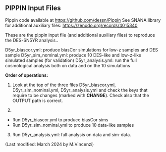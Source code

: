 ## PIPPIN Input Files 
Pippin code available at https://github.com/dessn/Pippin
See SNANA library for additional auxiliary files: https://zenodo.org/records/4015340

These are the pippin input file (and additional auxiliary files) to reproduce the DES-SN5YR analysis..

D5yr_biascor.yml: produce biasCor simulations for low-z samples and DES sample
D5yr_sim_nominal.yml: produce 10 DES-like and low-z-like simulated samples 
                      (for validation)
D5yr_analysis.yml: run the full cosmological analysis both on data 
                   and on the 10 simulations

**Order of operations:**
1) Look at the top of the three files D5yr_biascor.yml, D5yr_sim_nominal.yml, D5yr_analysis.yml 
 and check the keys that require to be changes (marked with **CHANGE**). Check also that the OUTPUT path is correct.

2) 
  - Run D5yr_biascor.yml     to produce biasCor sims
  - Run D5yr_sim_nominal.yml to produce 10 data-like samples

3) Run D5yr_analysis.yml: full analysis on data and sim-data.


(Last modified: March 2024 by M.Vincenzi)  
